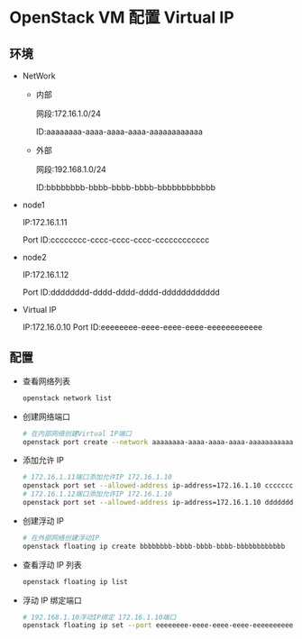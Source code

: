 # OpenStack VM 配置 Virtual IP

## 环境

- NetWork

  - 内部

    网段:172.16.1.0/24

    ID:aaaaaaaa-aaaa-aaaa-aaaa-aaaaaaaaaaaa

  - 外部

    网段:192.168.1.0/24

    ID:bbbbbbbb-bbbb-bbbb-bbbb-bbbbbbbbbbbb

- node1

  IP:172.16.1.11

  Port ID:cccccccc-cccc-cccc-cccc-cccccccccccc

- node2

  IP:172.16.1.12

  Port ID:dddddddd-dddd-dddd-dddd-dddddddddddd

- Virtual IP

  IP:172.16.0.10
  Port ID:eeeeeeee-eeee-eeee-eeee-eeeeeeeeeeee

## 配置

- 查看网络列表

  ```bash
  openstack network list
  ```

- 创建网络端口

  ```bash
  # 在内部网络创建Virtual IP端口
  openstack port create --network aaaaaaaa-aaaa-aaaa-aaaa-aaaaaaaaaaaa vip
  ```

- 添加允许 IP

  ```bash
  # 172.16.1.11端口添加允许IP 172.16.1.10
  openstack port set --allowed-address ip-address=172.16.1.10 cccccccc-cccc-cccc-cccc-cccccccccccc
  # 172.16.1.12端口添加允许IP 172.16.1.10
  openstack port set --allowed-address ip-address=172.16.1.10 dddddddd-dddd-dddd-dddd-dddddddddddd
  ```

- 创建浮动 IP

  ```bash
  # 在外部网络创建浮动IP
  openstack floating ip create bbbbbbbb-bbbb-bbbb-bbbb-bbbbbbbbbbbb
  ```

- 查看浮动 IP 列表

  ```bash
  openstack floating ip list
  ```

- 浮动 IP 绑定端口

  ```bash
  # 192.168.1.10浮动IP绑定 172.16.1.10端口
  openstack floating ip set --port eeeeeeee-eeee-eeee-eeee-eeeeeeeeeeee 192.168.1.10
  ```

```


```

